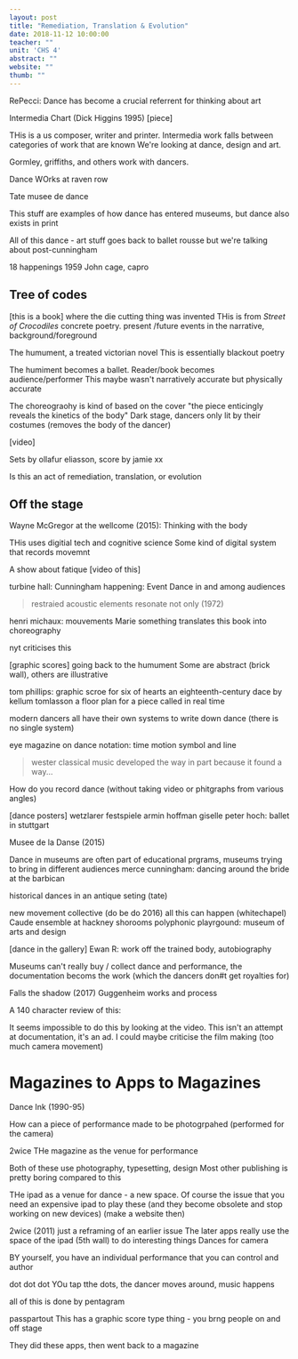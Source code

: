 ```yaml
---
layout: post
title: "Remediation, Translation & Evolution"
date: 2018-11-12 10:00:00
teacher: ""
unit: 'CHS 4'
abstract: ""
website: ""
thumb: ""
---
```


RePecci: Dance has become a crucial referrent for thinking about art

Intermedia Chart (Dick Higgins 1995)
[piece]

THis is a us composer, writer and printer. Intermedia work falls between categories of work that are known
We're looking at dance, design and art.

Gormley, griffiths, and others work with dancers.

Dance WOrks at raven row

Tate musee de dance

This stuff are examples of how dance has entered museums, but dance also exists in print

All of this dance - art stuff goes back to ballet rousse
but we're talking about post-cunningham

18 happenings 1959
John cage, capro

## Tree of codes

[this is a book] where the die cutting thing was invented
THis is from *Street of Crocodiles*
concrete poetry. present /future events in the narrative, background/foreground

The humument, a treated victorian novel
This is essentially blackout poetry

The humiment becomes a ballet. Reader/book becomes audience/performer
This maybe wasn't narratively accurate but physically accurate

The choreograohy is kind of based on the cover "the piece enticingly reveals the kinetics of the body"
Dark stage, dancers only lit by their costumes (removes the body of the dancer)

[video]

Sets by ollafur eliasson, score by jamie xx

Is this an act of remediation, translation, or evolution

## Off the stage
Wayne McGregor at the wellcome (2015): Thinking with the body

THis uses digitial tech and cognitive science
Some kind of digital system that records movemnt

A show about fatique
[video of this]

turbine hall: Cunningham happening: Event
Dance in and among audiences

> restraied acoustic elements resonate not only (1972)

henri michaux: mouvements
Marie something translates this book into choreography

nyt criticises this

[graphic scores]
going back to the humument
Some are abstract (brick wall), others are illustrative

tom phillips: graphic scroe for six of hearts
an eighteenth-century dace by kellum tomlasson
a floor plan for a piece called in real time

modern dancers all have their own systems to write down dance (there is no single system)

eye magazine on dance notation: time motion symbol and line

> wester classical music developed the way in part because it found a way...

How do you record dance (without taking video or phitgraphs from various angles)

[dance posters]
wetzlarer festspiele
armin hoffman giselle
peter hoch: ballet in stuttgart

Musee de la Danse (2015)

Dance in museums are often part of educational prgrams, museums trying to bring in different audiences
merce cunningham: dancing around the bride at the barbican

historical dances in an antique seting (tate)

new movement collective (do be do 2016)
all this can happen (whitechapel)
Caude ensemble at hackney shorooms
polyphonic playrgound: museum of arts and design

[dance in the gallery]
Ewan R: work off the trained body, autobiography

Museums can't really buy / collect dance and performance, the documentation becoms the work (which the dancers don#t get royalties for)

Falls the shadow (2017)
Guggenheim works and process

A 140 character review of this:

It seems impossible to do this by looking at the video. This isn't an attempt at documentation, it's an ad. I could maybe criticise the film making (too much camera movement)

# Magazines to Apps to Magazines

Dance Ink (1990-95)

How can a piece of performance made to be photogrpahed (performed for the camera)

2wice
THe magazine as the venue for performance

Both of these use photography, typesetting, design 
Most other publishing is pretty boring compared to this

THe ipad as a venue for dance - a new space. Of course the issue that you need an expensive ipad to play these (and they become obsolete and stop working on new devices) (make a website then)

2wice (2011) just a reframing of an earlier issue
The later apps really use the space of the ipad (5th wall) to do interesting things
Dances for camera

BY yourself, you have an individual performance that you can control and author

dot dot dot
YOu tap tthe dots, the dancer moves around, music happens

all of this is done by pentagram

passpartout
This has a graphic score type thing - you brng people on and off stage

They did these apps, then went back to a magazine
